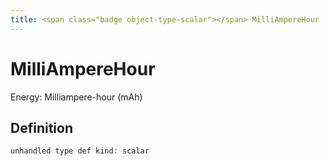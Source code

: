 ```yaml
---
title: <span class="badge object-type-scalar"></span> MilliAmpereHour
---
```

# <span class="badge object-type-scalar"></span> MilliAmpereHour

Energy: Milliampere-hour (mAh)

## Definition

```php
unhandled type def kind: scalar
```
